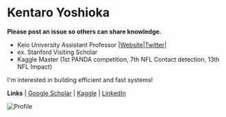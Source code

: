 # Kentaro Yoshioka

**Please post an issue so others can share knowledge.**

- Keio University Assistant Professor |[Website](https://sites.google.com/keio.jp/keio-csg/)|[Twitter](https://twitter.com/keiocsg)|
- ex. Stanford Visiting Scholar
- Kaggle Master (1st PANDA competition, 7th NFL Contact detection, 13th NFL Impact)

I'm interested in building efficient and fast systems!

**Links** 
| [Google Scholar](https://scholar.google.co.jp/citations?user=jSxIrBEAAAAJ&hl=en)
| [Kaggle](https://www.kaggle.com/kyoshioka47) 
| [LinkedIn](https://www.linkedin.com/in/kyoshioka47/) 


![Profile](https://github-readme-stats.vercel.app/api?username=kentaroy47&count_private=true)

[](![competition_light](https://road-to-kaggle-grandmaster.vercel.app/api/badges/kyoshioka47/competition/light))
